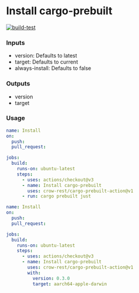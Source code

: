 
# Install cargo-prebuilt

[![build-test](https://github.com/crow-rest/cargo-prebuilt-action/actions/workflows/test.yml/badge.svg)](https://github.com/crow-rest/cargo-prebuilt-action/actions/workflows/test.yml)

### Inputs

- version: Defaults to latest
- target: Defaults to current
- always-install: Defaults to false

### Outputs

- version
- target

### Usage

```yaml
name: Install
on:
  push:
  pull_request:

jobs:
  build:
    runs-on: ubuntu-latest
    steps:
      - uses: actions/checkout@v3
      - name: Install cargo-prebuilt
        uses: crow-rest/cargo-prebuilt-action@v1
      - run: cargo prebuilt just
```

```yaml
name: Install
on:
  push:
  pull_request:

jobs:
  build:
    runs-on: ubuntu-latest
    steps:
      - uses: actions/checkout@v3
      - name: Install cargo-prebuilt
        uses: crow-rest/cargo-prebuilt-action@v1
        with:
          version: 0.3.0
          target: aarch64-apple-darwin
```
